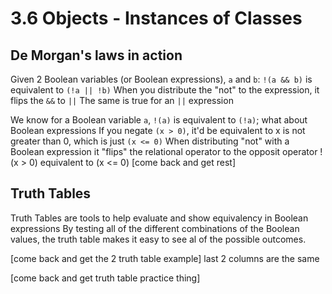 # 3.6 Objects - Instances of Classes
## De Morgan's laws in action
Given 2 Boolean variables (or Boolean expressions), `a` and `b`:
`!(a && b)` is equivalent to `(!a || !b)`
When you distribute the "not" to the expression, it flips the `&&` to `||`
The same is true for an `||` expression

We know for a Boolean variable `a`, `!(a)` is equivalent to `(!a)`; what about Boolean expressions
If you negate `(x > 0)`, it'd be equivalent to x is not greater than 0, which is just `(x <= 0)`
When distributing "not" with a Boolean expression it "flips" the relational operator to the opposit operator
    !(x > 0) equivalent to (x <= 0)
    [come back and get rest]


## Truth Tables
Truth Tables are tools to help evaluate and show equivalency in Boolean expressions
By testing all of the different combinations of the Boolean values, the truth table makes it easy to see al of the possible outcomes.

[come back and get the 2 truth table example]
last 2 columns are the same

[come back and get truth table practice thing]